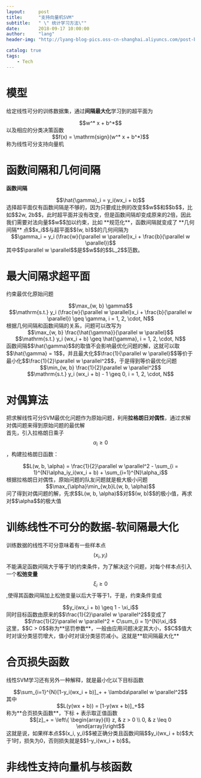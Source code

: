 ```yaml
---
layout:     post
title:      "支持向量机SVM"
subtitle:   " \" 统计学习方法\""
date:       2018-09-17 10:00:00
author:     "lang"
header-img: "http://lyang-blog-pics.oss-cn-shanghai.aliyuncs.com/post-bg-2017/0330/170330.jpg"

catalog: true
tags:
    - Tech
---
```


# 模型

给定线性可分的训练数据集，通过**间隔最大化**学习到的超平面为  
<center>$$w^* x + b^*$$</center>  
以及相应的分类决策函数  
<center>$$f(x) = \mathrm{sign}(w^* x + b^*)$$</center>  
称为线性可分支持向量机

# 函数间隔和几何间隔

**函数间隔**  
<center>$$\hat{\gamma}_i = y_i(wx_i + b)$$</center>  
选择超平面仅有函数间隔是不够的，因为只要成比例的改变$$w$$和$$b$$，比如$$2w, 2b$$，此时超平面并没有改变，但是函数间隔却变成原来的2倍，因此我们需要对法向量$$w$$加以约束，比如 **规范化**，函数间隔就变成了 **几何间隔**  
点$$x_i$$与超平面$$(w, b)$$的几何间隔为  
<center>$$\gamma_i = y_i (\frac{w}{\parallel w \parallel}x_i + \frac{b}{\parallel w \parallel})$$</center>  
其中$$\parallel w \parallel$$是$$w$$的$$L_2$$范数。

# 最大间隔求超平面

约束最优化原始问题  
<center>$$\max_{w, b} \gamma$$</center>  
<center>$$\mathrm{s.t.} y_i (\frac{w}{\parallel w \parallel}x_i + \frac{b}{\parallel w \parallel}) \geq \gamma, i = 1, 2, \cdot, N$$</center>  
根据几何间隔和函数间隔的关系，问题可以改写为  
<center>$$\max_{w, b} \frac{\hat{\gamma}}{\parallel w \parallel}$$</center>  
<center>$$\mathrm{s.t.} y_i (wx_i + b) \geq \hat{\gamma}, i = 1, 2, \cdot, N$$</center>  
函数间隔$$\hat{\gamma}$$的取值不会影响最优化问题的解，这就可以取$$\hat{\gamma} = 1$$，并且最大化$$\frac{1}{\parallel w \parallel}$$等价于最小化$$\frac{1}{2}\parallel w \parallel^2$$，于是得到等价最优化问题  
<center>$$\min_{w, b} \frac{1}{2}\parallel w \parallel^2$$</center>  
<center>$$\mathrm{s.t.} y_i (wx_i + b) - 1 \geq 0, i = 1, 2, \cdot, N$$ </center> 

# 对偶算法

把求解线性可分SVM最优化问题作为原始问题，利用**拉格朗日对偶性**，通过求解对偶问题来得到原始问题的最优解  
首先，引入拉格朗日乘子$$\alpha_i \geq 0$$，构建拉格朗日函数：  
<center>$$L(w, b, \alpha) = \frac{1}{2}\parallel w \parallel^2 - \sum_{i = 1}^{N}\alpha_iy_i(wx_i + b) + \sum_{i=1}^{N}\alpha_i$$</center>  
根据拉格朗日对偶性，原始问题的队友问题就是极大极小问题  
<center>$$\max_{\alpha}\min_{w,b}L(w, b, \alpha)$$</center>  
问了得到对偶问题的解，先求$$L(w, b, \alpha)$$对$$(w, b)$$的极小值，再求对$$\alpha$$的极大值


# 训练线性不可分的数据-软间隔最大化

训练数据的线性不可分意味着有一些样本点$$(x_i, y_i)$$不能满足函数间隔大于等于1的约束条件，为了解决这个问题，对每个样本点引入一个**松弛变量**$$\xi_i \geq 0$$,使得其函数间隔加上松弛变量以后大于等于1，于是，约束条件变成  
<center>$$y_i(wx_i + b) \geq 1 - \xi_i$$</center>  
同时目标函数由原来的$$\frac{1}{2}\parallel w \parallel^2$$变成了  
<center>$$\frac{1}{2}\parallel w \parallel^2 + C\sum_{i = 1}^{N}\xi_i$$</center>  
这里，$$C > 0$$称为**惩罚参数**，一般由应用问题决定其大小，$$C$$值大时对误分类惩罚增大，值小时对误分类惩罚减小。这就是**软间隔最大化**

# 合页损失函数

线性SVM学习还有另外一种解释，就是最小化以下目标函数  
<center>$$\sum_{i=1}^{N}[1-y_i(wx_i + b)]_+ + \lambda\parallel w \parallel^2$$</center>  
其中  
<center>$$L(y(wx + b)) = [1-y(wx + b)]_+$$</center>  
称为**合页损失函数**，下标 + 表示取正值函数  
<center>$$[z]_+ = \left\{ \begin{array}{ll} z, & z > 0 \\ 0, & z \leq 0 \end{array}\right$$</center>  
这就是说，如果样本点$$(x_i, y_i)$$被正确分类且函数间隔$$y_i(wx_i + b)$$大于1时，损失为0，否则损失就是$$1-y_i(wx_i + b)$$。

# 非线性支持向量机与核函数

